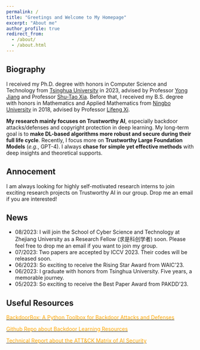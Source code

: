 ```yaml
---
permalink: /
title: "Greetings and Welcome to My Homepage"
excerpt: "About me"
author_profile: true
redirect_from: 
  - /about/
  - /about.html
---
```


## Biography
I received my Ph.D. degree with honors in Computer Science and Technology from [Tsinghua University](https://www.tsinghua.edu.cn/en/) in 2023, advised by Professor [Yong Jiang](https://www.sigs.tsinghua.edu.cn/jy/main.htm) and Professor [Shu-Tao Xia](https://www.sigs.tsinghua.edu.cn/xst/main.htm). Before that, I received my B.S. degree with honors in Mathematics and Applied Mathematics from [Ningbo University](https://www.nbu.edu.cn/en/) in 2018, advised by Professor [Lifeng Xi](http://math.nbu.edu.cn/info/1046/1098.htm). 

**My research mainly focuses on Trustworthy AI**, especially backdoor attacks/defenses and copyright protection in deep learning. My long-term goal is to **make DL-based algorithms more robust and secure during their full life cycle**. Recently, I focus more on **Trustworthy Large Foundation Models** (*e.g.*, GPT-4). I always **chase for simple yet effective methods** with deep insights and theoretical supports. 


## Annocement
I am always looking for highly self-motivated research interns to join exciting research projects on Trustworthy AI in our group. Drop me an email if you are interested! 


## News
* 08/2023: I will join the School of Cyber Science and Technology at Zhejiang University as a Research Fellow (求是科创学者) soon. Please feel free to drop me an email if you want to join my group.
* 07/2023: Two papers are accepted by ICCV 2023. Their codes will be released soon.
* 06/2023: So exciting to receive the Rising Star Award from WAIC'23.
* 06/2023: I graduate with honors from Tsinghua University. Five years, a memorable journey. 
* 05/2023: So exciting to receive the Best Paper Award from PAKDD'23.




## Useful Resources
[<font color='orange'>BackdoorBox: A Python Toolbox for Backdoor Attacks and Defenses</font>](https://github.com/THUYimingLi/BackdoorBox)


[<font color='orange'>Github Repo about Backdoor Learning Resources</font>](https://github.com/THUYimingLi/backdoor-learning-resources)


[<font color='orange'>Technical Report about the ATT&CK Matrix of AI Security</font>](https://aisecmatrix.org/en)







